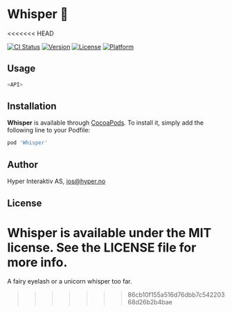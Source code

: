 # Whisper :dash:
<<<<<<< HEAD

[![CI Status](http://img.shields.io/travis/hyperoslo/Whisper.svg?style=flat)](https://travis-ci.org/hyperoslo/Whisper)
[![Version](https://img.shields.io/cocoapods/v/Whisper.svg?style=flat)](http://cocoadocs.org/docsets/Whisper)
[![License](https://img.shields.io/cocoapods/l/Whisper.svg?style=flat)](http://cocoadocs.org/docsets/Whisper)
[![Platform](https://img.shields.io/cocoapods/p/Whisper.svg?style=flat)](http://cocoadocs.org/docsets/Whisper)

## Usage

```swift
<API>
```

## Installation

**Whisper** is available through [CocoaPods](http://cocoapods.org). To install
it, simply add the following line to your Podfile:

```ruby
pod 'Whisper'
```

## Author

Hyper Interaktiv AS, ios@hyper.no

## License

**Whisper** is available under the MIT license. See the LICENSE file for more info.
=======
A fairy eyelash or a unicorn whisper too far.
>>>>>>> 86cb10f155a516d76dbb7c54220368d26b2b4bae
